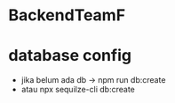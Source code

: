 # BackendTeamF

# database config
 - jika belum ada db ->  npm run db:create
 - atau npx sequilze-cli db:create

